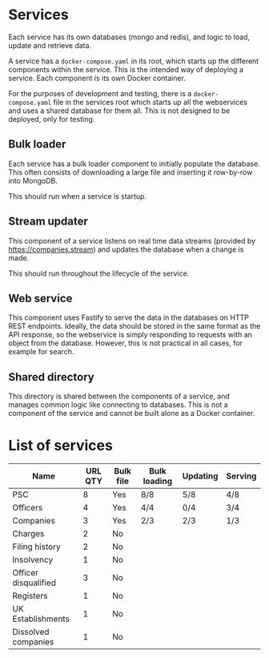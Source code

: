 # Services

Each service has its own databases (mongo and redis), and logic to load, update and retrieve data.

A service has a `docker-compose.yaml` in its root, which starts up the different components within the service. 
This is the intended way of deploying a service. Each component is its own Docker container.

For the purposes of development and testing, there is a `docker-compose.yaml` file in the services root which starts up all the 
webservices and uses a shared database for them all. This is not designed to be deployed, only for testing.


## Bulk loader
Each service has a bulk loader component to initially populate the database. 
This often consists of downloading a large file and inserting it row-by-row into MongoDB. 

This should run when a service is startup.

## Stream updater
This component of a service listens on real time data streams (provided by https://companies.stream) and updates the 
database when a change is made. 

This should run throughout the lifecycle of the service.

## Web service
This component uses Fastify to serve the data in the databases on HTTP REST endpoints. Ideally, the data should be stored in 
the same format as the API response, so the webservice is simply responding to requests with an object from the database. 
However, this is not practical in all cases, for example for search.

## Shared directory
This directory is shared between the components of a service, and manages common logic like connecting to databases.
This is not a component of the service and cannot be built alone as a Docker container.


# List of services

| Name                 | URL QTY | Bulk file | Bulk loading | Updating | Serving |
|----------------------|---------|-----------|--------------|----------|:--------|
| PSC                  | 8       | Yes       | 8/8          | 5/8      | 4/8     |
| Officers             | 4       | Yes       | 4/4          | 0/4      | 3/4     |
| Companies            | 3       | Yes       | 2/3          | 2/3      | 1/3     |
| Charges              | 2       | No        |              |          |         |
| Filing history       | 2       | No        |              |          |         |
| Insolvency           | 1       | No        |              |          |         |
| Officer disqualified | 3       | No        |              |          |         |
| Registers            | 1       | No        |              |          |         |
| UK Establishments    | 1       | No        |              |          |         |
| Dissolved companies  | 1       | No        |              |          |         |
